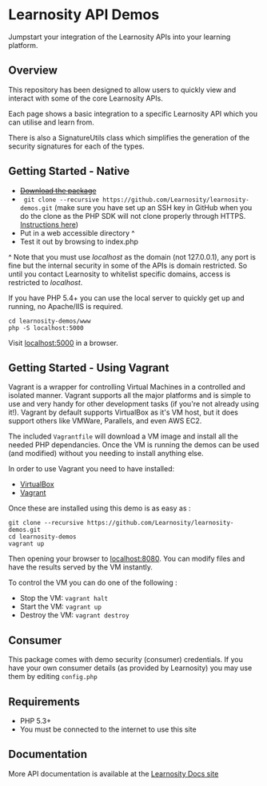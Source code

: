 # Learnosity API Demos

Jumpstart your integration of the Learnosity APIs into your learning platform.

## Overview

This repository has been designed to allow users to quickly view and interact with some of the core Learnosity APIs.

Each page shows a basic integration to a specific Learnosity API which you can utilise and learn from.

There is also a SignatureUtils class which simplifies the generation of the security signatures for each of the types.

## Getting Started - Native

* <strike>[Download the package](https://github.com/Learnosity/learnosity-demos/archive/master.zip)</strike>
* ``` git clone --recursive https://github.com/Learnosity/learnosity-demos.git``` (make sure you have set up an SSH key in GitHub when you do the clone as the PHP SDK will not clone properly through HTTPS. [Instructions here](https://help.github.com/articles/generating-ssh-keys/))
* Put in a web accessible directory ^
* Test it out by browsing to index.php

^ Note that you must use *localhost* as the domain (not 127.0.0.1), any port is fine but the internal security in some of the APIs is domain restricted. So until you contact Learnosity to whitelist specific domains, access is restricted to *localhost*.

If you have PHP 5.4+ you can use the local server to quickly get up and running, no Apache/IIS is required.

```
cd learnosity-demos/www
php -S localhost:5000
```

Visit [localhost:5000](http://localhost:5000) in a browser.

## Getting Started - Using Vagrant

Vagrant is a wrapper for controlling Virtual Machines in a controlled and isolated manner. Vagrant supports all the major platforms and is simple to use and very handy for other development tasks (if you're not already using it!). Vagrant by default supports VirtualBox as it's VM host, but it does support others like VMWare, Parallels, and even AWS EC2.

The included `Vagrantfile` will download a VM image and install all the needed PHP dependancies. Once the VM is running the demos can be used (and modified) without you needing to install anything else.

In order to use Vagrant you need to have installed:
* [VirtualBox](https://www.virtualbox.org/wiki/Downloads)
* [Vagrant](https://www.vagrantup.com/downloads.html)

Once these are installed using this demo is as easy as :

```
git clone --recursive https://github.com/Learnosity/learnosity-demos.git
cd learnosity-demos
vagrant up
```

Then opening your browser to [localhost:8080](http://localhost:8080). You can modify files and have the results served by the VM instantly.

To control the VM you can do one of the following :
* Stop the VM: `vagrant halt`
* Start the VM: `vagrant up`
* Destroy the VM: `vagrant destroy`

## Consumer

This package comes with demo security (consumer) credentials. If you have your own consumer details (as provided by Learnosity) you may use them by editing ```config.php```

## Requirements

* PHP 5.3+
* You must be connected to the internet to use this site

## Documentation

More API documentation is available at the [Learnosity Docs site](http://docs.learnosity.com)
